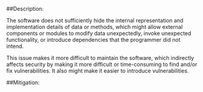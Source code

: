 ##Description:

The software does not sufficiently hide the internal representation and implementation details of data or methods, which might allow external components or modules to modify data unexpectedly, invoke unexpected functionality, or introduce dependencies that the programmer did not intend.

This issue makes it more difficult to maintain the software, which indirectly affects security by making it more difficult or time-consuming to find and/or fix vulnerabilities. It also might make it easier to introduce vulnerabilities.

##Mitigation:
